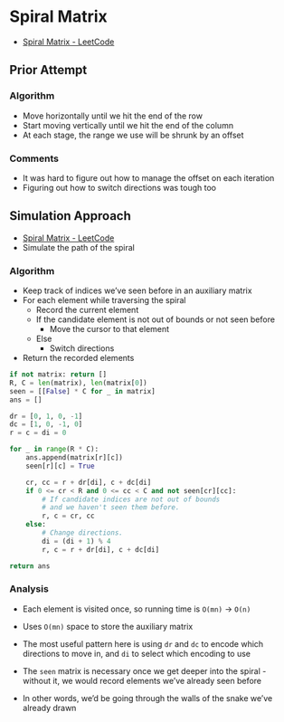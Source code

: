 # Spiral Matrix

* [Spiral Matrix - LeetCode](https://leetcode.com/problems/spiral-matrix/description/)

## Prior Attempt

### Algorithm

* Move horizontally until we hit the end of the row
* Start moving vertically until we hit the end of the column
* At each stage, the range we use will be shrunk by an offset

### Comments

* It was hard to figure out how to manage the offset on each iteration
* Figuring out how to switch directions was tough too

## Simulation Approach

* [Spiral Matrix - LeetCode](https://leetcode.com/problems/spiral-matrix/solution/)
* Simulate the path of the spiral

### Algorithm

* Keep track of indices we’ve seen before in an auxiliary matrix
* For each element while traversing the spiral
	* Record the current element
	* If the candidate element is not out of bounds or not seen before
		* Move the cursor to that element
	* Else
		* Switch directions
* Return the recorded elements

```py
if not matrix: return []
R, C = len(matrix), len(matrix[0])
seen = [[False] * C for _ in matrix]
ans = []

dr = [0, 1, 0, -1]
dc = [1, 0, -1, 0]
r = c = di = 0

for _ in range(R * C):
    ans.append(matrix[r][c])
    seen[r][c] = True

    cr, cc = r + dr[di], c + dc[di]
    if 0 <= cr < R and 0 <= cc < C and not seen[cr][cc]:
        # If candidate indices are not out of bounds
        # and we haven't seen them before.
        r, c = cr, cc
    else:
        # Change directions.
        di = (di + 1) % 4
        r, c = r + dr[di], c + dc[di]

return ans
```

### Analysis

* Each element is visited once, so running time is `O(mn)` -> `O(n)`
* Uses `O(mn)` space to store the auxiliary matrix

* The most useful pattern here is using `dr` and `dc` to encode which directions to move in, and `di` to select which encoding to use

* The `seen` matrix is necessary once we get deeper into the spiral - without it, we would record elements we’ve already seen before
* In other words, we’d be going through the walls of the snake we’ve already drawn
